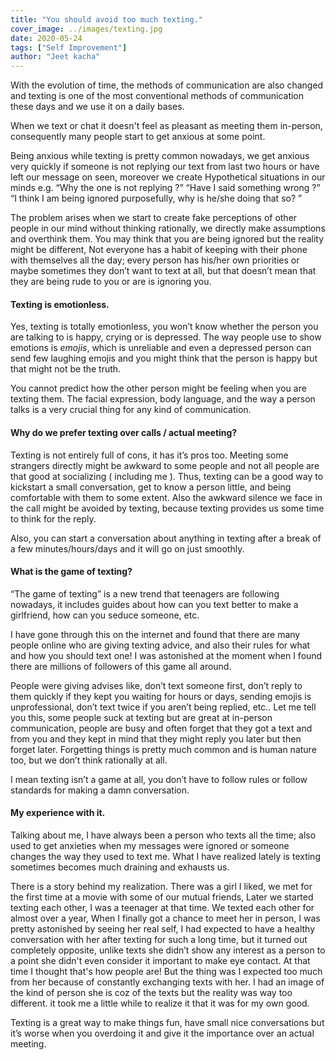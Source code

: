 ```yaml
---
title: "You should avoid too much texting."
cover_image: ../images/texting.jpg
date: 2020-05-24
tags: ["Self Improvement"]
author: "Jeet kacha"
---
```


With the evolution of time, the methods of communication are also changed and texting is one of the most conventional methods of communication these days and we use it on a daily bases.

When we text or chat it doesn't feel as pleasant as meeting them in-person, consequently many people start to get anxious at some point.

Being anxious while texting is pretty common nowadays, we get anxious very quickly if someone is not replying our text from last two hours or have left our message on seen, moreover we create Hypothetical situations in our minds e.g.
“Why the one is not replying ?”
“Have I said something wrong ?”
“I think I am being ignored purposefully, why is he/she doing that so? ”

The problem arises when we start to create fake perceptions of other people in our mind without thinking rationally, we directly make assumptions and overthink them. You may think that you are being ignored but the reality might be different, Not everyone has a habit of keeping with their phone with themselves all the day; every person has his/her own priorities or maybe sometimes they don’t want to text at all, but that doesn’t mean that they are being rude to you or are is ignoring you.

#### Texting is emotionless.

Yes, texting is totally emotionless, you won’t know whether the person you are talking to is happy, crying or is depressed. The way people use to show emotions is _emojis_, which is unreliable and even a depressed person can send few laughing emojis and you might think that the person is happy but that might not be the truth.

You cannot predict how the other person might be feeling when you are texting them. The facial expression, body language, and the way a person talks is a very crucial thing for any kind of communication.

#### Why do we prefer texting over calls / actual meeting?

Texting is not entirely full of cons, it has it’s pros too. Meeting some strangers directly might be awkward to some people and not all people are that good at socializing ( including me ). Thus, texting can be a good way to kickstart a small conversation, get to know a person little, and being comfortable with them to some extent. Also the awkward silence we face in the call might be avoided by texting, because texting provides us some time to think for the reply.

Also, you can start a conversation about anything in texting after a break of a few minutes/hours/days and it will go on just smoothly.

#### What is the game of texting?

“The game of texting” is a new trend that teenagers are following nowadays, it includes guides about how can you text better to make a girlfriend, how can you seduce someone, etc.

I have gone through this on the internet and found that there are many people online who are giving texting advice, and also their rules for what and how you should text one! I was astonished at the moment when I found there are millions of followers of this game all around.

People were giving advises like, don’t text someone first, don’t reply to them quickly if they kept you waiting for hours or days, sending emojis is unprofessional, don’t text twice if you aren’t being replied, etc.. Let me tell you this, some people suck at texting but are great at in-person communication, people are busy and often forget that they got a text and from you and they kept in mind that they might reply you later but then forget later. Forgetting things is pretty much common and is human nature too, but we don’t think rationally at all.

I mean texting isn’t a game at all, you don’t have to follow rules or follow standards for making a damn conversation.

#### My experience with it.

Talking about me, I have always been a person who texts all the time; also used to get anxieties when my messages were ignored or someone changes the way they used to text me. What I have realized lately is texting sometimes becomes much draining and exhausts us.

There is a story behind my realization. There was a girl I liked, we met for the first time at a movie with some of our mutual friends, Later we started texting each other, I was a teenager at that time. We texted each other for almost over a year, When I finally got a chance to meet her in person, I was pretty astonished by seeing her real self, I had expected to have a healthy conversation with her after texting for such a long time, but it turned out completely opposite, unlike texts she didn’t show any interest as a person to a point she didn't even consider it important to make eye contact. At that time I thought that's how people are! But the thing was I expected too much from her because of constantly exchanging texts with her. I had an image of the kind of person she is coz of the texts but the reality was way too different. it took me a little while to realize it that it was for my own good.

Texting is a great way to make things fun, have small nice conversations but it’s worse when you overdoing it and give it the importance over an actual meeting.
